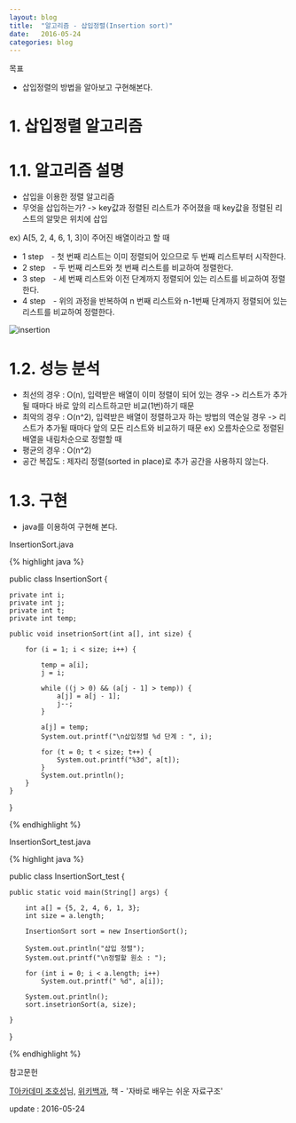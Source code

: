 ```yaml
---
layout: blog
title:  "알고리즘 - 삽입정렬(Insertion sort)"
date:   2016-05-24
categories: blog
---
```

목표

- 삽입정렬의 방법을 알아보고 구현해본다.

# 1. 삽입정렬 알고리즘

# 1.1. 알고리즘 설명

- 삽입을 이용한 정렬 알고리즘
- 무엇을 삽입하는가? -> key값과 정렬된 리스트가 주어졌을 때 key값을 정렬된 리스트의 알맞은 위치에 삽입

ex)  A[5, 2, 4, 6, 1, 3]이 주어진 배열이라고 할 때

- 1 step　- 첫 번째 리스트는 이미 정렬되어 있으므로 두 번째 리스트부터 시작한다.
- 2 step　- 두 번째 리스트와 첫 번째 리스트를 비교하여 정렬한다.
- 3 step　- 세 번째 리스트와 이전 단계까지 정렬되어 있는 리스트를 비교하여 정렬한다.
- 4 step　- 위의 과정을 반복하여 n 번째 리스트와 n-1번째 단계까지 정렬되어 있는 리스트를 비교하여 정렬한다.

![insertion](https://s3-ap-northeast-1.amazonaws.com/dongjoo/poster/algorithm/insertionSort.png)


# 1.2. 성능 분석

- 최선의 경우 : O(n), 입력받은 배열이 이미 정렬이 되어 있는 경우 -> 리스트가 추가될 때마다 바로 앞의 리스트하고만 비교(1번)하기 때문
- 최악의 경우 : O(n^2), 입력받은 배열이 정렬하고자 하는 방법의 역순일 경우 -> 리스트가 추가될 때마다 앞의 모든 리스트와 비교하기 때문 ex) 오름차순으로 정렬된 배열을 내림차순으로 정렬할 때
- 평균의 경우 : O(n^2)
- 공간 복잡도 : 제자리 정렬(sorted in place)로 추가 공간을 사용하지 않는다.

# 1.3. 구현
- java를 이용하여 구현해 본다.

InsertionSort.java

{% highlight java %}

public class InsertionSort {

	private int i;
	private int j;
	private int t;
	private int temp;

	public void insetrionSort(int a[], int size) {

		for (i = 1; i < size; i++) {

			temp = a[i];
			j = i;

			while ((j > 0) && (a[j - 1] > temp)) {
				a[j] = a[j - 1];
				j--;
			}

			a[j] = temp;
			System.out.printf("\n삽입정렬 %d 단계 : ", i);

			for (t = 0; t < size; t++) {
				System.out.printf("%3d", a[t]);
			}
			System.out.println();
		}
	}
}

{% endhighlight %}


InsertionSort_test.java

{% highlight java %}

public class InsertionSort_test {

	public static void main(String[] args) {

		int a[] = {5, 2, 4, 6, 1, 3};
		int size = a.length;

		InsertionSort sort = new InsertionSort();

		System.out.println("삽입 정렬");
		System.out.printf("\n정렬할 원소 : ");

		for (int i = 0; i < a.length; i++)
			System.out.printf(" %d", a[i]);

		System.out.println();
		sort.insetrionSort(a, size);

	}
}

{% endhighlight %}

참고문헌


[T아카데미 조호성][T아카데미 조호성]님, [위키백과][위키백과], 책 - '자바로 배우는 쉬운 자료구조'

[T아카데미 조호성]: https://tacademy.sktechx.com/live/player/listOnline.action#
[위키백과]:https://ko.wikipedia.org/wiki/%EC%82%BD%EC%9E%85_%EC%A0%95%EB%A0%AC


update : 2016-05-24